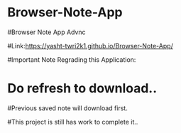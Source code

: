 # Browser-Note-App
#Browser Note App Advnc 


#Link:https://yasht-twri2k1.github.io/Browser-Note-App/

#Important Note Regrading this Application:

# Do refresh to download..

#Previous saved note will download first.

#This project is still has work to complete it..
